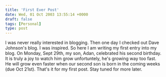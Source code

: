 ```yaml
---
title: 'First Ever Post'
date: Wed, 01 Oct 2003 13:55:14 +0000
draft: false
tags: [Personal]
type: post
---
```


I was never really interested in blogging. Then one day I checked out Dave Johnson's blog. I was inspired. So here I am writing my first entry into my blog. On Monday, Sept 29th, my son, Adan, celebrated his second birthday. It is truly a joy to watch him grow unfortuntely, he's growing way too fast. He will grow even faster when our second son is born in the coming weeks (due Oct 21st). That's it for my first post. Stay tuned for more later.